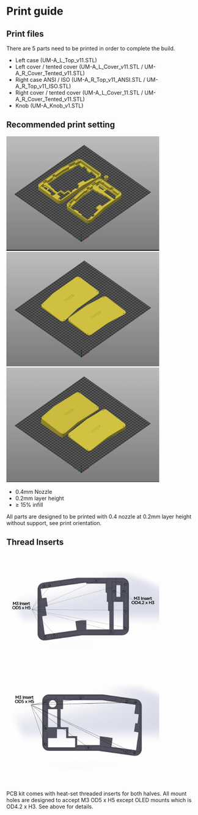 # **Print guide**

## **Print files**

There are 5 parts need to be printed in order to complete the build.
- Left case (UM-A_L_Top_v11.STL)
- Left cover / tented cover (UM-A_L_Cover_v11.STL / UM-A_R_Cover_Tented_v11.STL)
- Right case ANSI / ISO (UM-A_R_Top_v11_ANSI.STL / UM-A_R_Top_v11_ISO.STL)
- Right cover / tented cover (UM-A_L_Cover_11.STL / UM-A_R_Cover_Tented_v11.STL)
- Knob (UM-A_Knob_v1.STL)


## **Recommended print setting**
<a href="img/UMA_Print_Ori_A.jpg">
<img src="img/UMA_Print_Ori_A.jpg" width="400">
</a>
<a href="img/UMA_Print_Ori_B.jpg">
<img src="img/UMA_Print_Ori_B.jpg" width="400">
</a>
<a href="img/UMA_Print_Ori_C.jpg">
<img src="img/UMA_Print_Ori_C.jpg" width="400">
</a>

- 0.4mm Nozzle
- 0.2mm layer height
- ≥ 15% infill

All parts are designed to be printed with 0.4 nozzle at 0.2mm layer height without support, see print orientation.


## **Thread Inserts**
<a href="img/UMA_Print_Left.jpg">
<img src="img/UMA_Print_Left.jpg" width="400">
</a>
<a href="img/UMA_Print_Right.jpg">
<img src="img/UMA_Print_Right.jpg" width="400">
</a>

PCB kit comes with heat-set threaded inserts for both halves. All mount holes are designed to accept M3 OD5 x H5 except OLED mounts which is OD4.2 x H3. See above for details.
